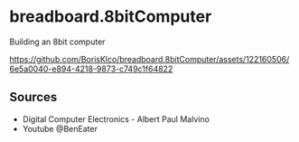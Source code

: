# breadboard.8bitComputer
Building an 8bit computer

https://github.com/BorisKlco/breadboard.8bitComputer/assets/122160506/6e5a0040-e894-4218-9873-c749c1f64822


## Sources
- Digital Computer Electronics - Albert Paul Malvino
- Youtube @BenEater
